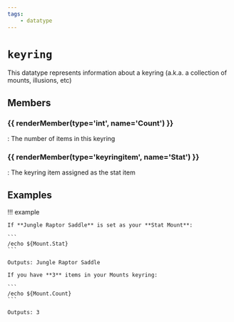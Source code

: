 ```yaml
---
tags:
    - datatype
---
```

# `keyring`

<!--dt-desc-start-->
This datatype represents information about a keyring (a.k.a. a collection of mounts, illusions, etc)
<!--dt-desc-end-->
## Members
<!--dt-members-start-->
### {{ renderMember(type='int', name='Count') }}

:   The number of items in this keyring

### {{ renderMember(type='keyringitem', name='Stat') }}

:   The keyring item assigned as the stat item
<!--dt-members-end-->

## Examples

!!! example

    If **Jungle Raptor Saddle** is set as your **Stat Mount**:

    ```
    /echo ${Mount.Stat}
    ```

    Outputs: Jungle Raptor Saddle

    If you have **3** items in your Mounts keyring:

    ```
    /echo ${Mount.Count}
    ```

    Outputs: 3
<!--dt-linkrefs-start-->
[int]: datatype-int.md
[keyringitem]: datatype-keyringitem.md
<!--dt-linkrefs-end-->
